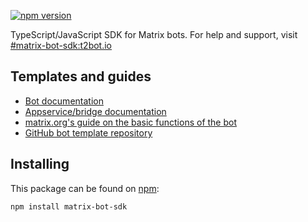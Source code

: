 [![npm version](https://badge.fury.io/js/matrix-bot-sdk.svg)](https://www.npmjs.com/package/matrix-bot-sdk)

TypeScript/JavaScript SDK for Matrix bots. For help and support, visit [#matrix-bot-sdk:t2bot.io](https://matrix.to/#/#matrix-bot-sdk:t2bot.io)

## Templates and guides

* [Bot documentation](https://turt2live.github.io/matrix-bot-sdk/tutorial-bot.html)
* [Appservice/bridge documentation](https://turt2live.github.io/matrix-bot-sdk/tutorial-bot-appservice.html)
* [matrix.org's guide on the basic functions of the bot](https://matrix.org/docs/guides/usage-of-matrix-bot-sdk)
* [GitHub bot template repository](https://github.com/turt2live/matrix-bot-sdk-bot-template)

## Installing

This package can be found on [npm](https://www.npmjs.com/package/matrix-bot-sdk):

```bash
npm install matrix-bot-sdk
```
